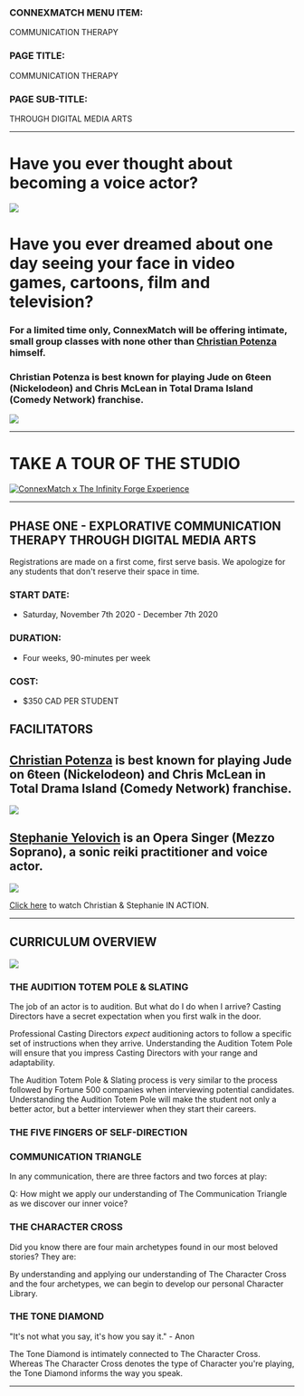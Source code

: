 <html>
<head></head>

<body>

### CONNEXMATCH MENU ITEM: 
COMMUNICATION THERAPY

### PAGE TITLE: 
COMMUNICATION THERAPY

### PAGE SUB-TITLE: 
THROUGH DIGITAL MEDIA ARTS

 * * *

# Have you ever thought about becoming a voice actor?

<IMG SRC = "https://i.imgur.com/1KO9vqx.jpg">

# Have you ever dreamed about one day seeing your face in video games, cartoons, film and television?

### For a limited time only, ConnexMatch will be offering intimate, small group classes with none other than [Christian Potenza](https://youtu.be/WmtTnG1B2Qg) himself.

### Christian Potenza is best known for playing Jude on 6teen (Nickelodeon) and Chris McLean in Total Drama Island (Comedy Network) franchise.

<img src = "https://m.media-amazon.com/images/M/MV5BMTYyNDA4ODgwNl5BMl5BanBnXkFtZTgwNzQ4MTYxNzE@._V1_SY1000_CR0,0,1501,1000_AL_.jpg">

* * *

# TAKE A TOUR OF THE STUDIO

[![ConnexMatch x The Infinity Forge Experience](https://i.imgur.com/QgfM4ZV.jpg)](http://www.youtube.com/watch?v=SejB4Ortfwg "ConnexMatch x The Infinity Forge Experience")


* * *

## PHASE ONE - EXPLORATIVE COMMUNICATION THERAPY THROUGH DIGITAL MEDIA ARTS

Registrations are made on a first come, first serve basis. We apologize for any students that don't reserve their space in time.


### START DATE: 
- Saturday, November 7th 2020 - December 7th 2020


### DURATION: 
- Four weeks, 90-minutes per week


### COST: 
- $350 CAD PER STUDENT


## FACILITATORS

## [Christian Potenza](https://www.imdb.com/name/nm0693066/) is best known for playing Jude on 6teen (Nickelodeon) and Chris McLean in Total Drama Island (Comedy Network) franchise.

<img src = "https://theseeker.ca/wp-content/uploads/2017/04/CAPE-012-Christian-Potenza.jpg">

## [Stephanie Yelovich](https://www.facebook.com/watch/?v=594976971371259) is an Opera Singer (Mezzo Soprano), a sonic reiki practitioner and voice actor.

[<img src = "https://i.imgur.com/nKchu08.png">](https://www.facebook.com/274494713084734/videos/594976971371259)

[Click here](https://www.facebook.com/watch/?v=3038585346220366) to watch Christian & Stephanie IN ACTION.


* * * 

## CURRICULUM OVERVIEW

<img src = "https://i.imgur.com/mlSiDGc.png">

### THE AUDITION TOTEM POLE & SLATING

The job of an actor is to audition. But what do I do when I arrive? Casting Directors have a secret expectation when you first walk in the door.

Professional Casting Directors *expect* auditioning actors to follow a specific set of instructions when they arrive. Understanding the Audition Totem Pole will ensure that you impress Casting Directors with your range and adaptability.

The Audition Totem Pole & Slating process is very similar to the process followed by Fortune 500 companies when interviewing potential candidates. Understanding the Audition Totem Pole will make the student not only a better actor, but a better interviewer when they start their careers.


### THE FIVE FINGERS OF SELF-DIRECTION


### COMMUNICATION TRIANGLE

In any communication, there are three factors and two forces at play:

Q: How might we apply our understanding of The Communication Triangle as we discover our inner voice?


### THE CHARACTER CROSS

Did you know there are four main archetypes found in our most beloved stories? They are:

By understanding and applying our understanding of The Character Cross and the four archetypes, we can begin to develop our personal Character Library.


### THE TONE DIAMOND

"It's not what you say, it's how you say it." - Anon

The Tone Diamond is intimately connected to The Character Cross. Whereas The Character Cross denotes the type of Character you're playing, the Tone Diamond informs the way you speak.

* * * 

</BODY>
</html>
